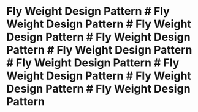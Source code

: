 # Fly Weight Design Pattern # Fly Weight Design Pattern # Fly Weight Design Pattern # Fly Weight Design Pattern # Fly Weight Design Pattern # Fly Weight Design Pattern # Fly Weight Design Pattern # Fly Weight Design Pattern # Fly Weight Design Pattern 
